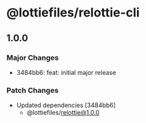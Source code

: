 # @lottiefiles/relottie-cli

## 1.0.0

### Major Changes

- 3484bb6: feat: initial major release

### Patch Changes

- Updated dependencies [3484bb6]
  - @lottiefiles/relottie@1.0.0
